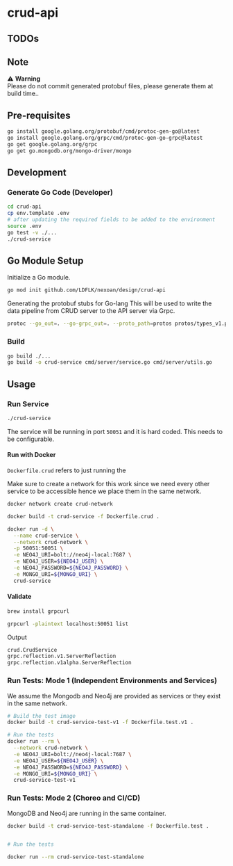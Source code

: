 # crud-api

## TODOs

## Note

⚠️ **Warning**  
Please do not commit generated protobuf files, please generate them at build time..

## Pre-requisites

```bash
go install google.golang.org/protobuf/cmd/protoc-gen-go@latest
go install google.golang.org/grpc/cmd/protoc-gen-go-grpc@latest
go get google.golang.org/grpc
go get go.mongodb.org/mongo-driver/mongo
```

## Development

### Generate Go Code (Developer)

```bash
cd crud-api
cp env.template .env
# after updating the required fields to be added to the environment
source .env
go test -v ./...
./crud-service
```

## Go Module Setup

Initialize a Go module. 

```bash
go mod init github.com/LDFLK/nexoan/design/crud-api
```

Generating the protobuf stubs for Go-lang
This will be used to write the data pipeline from CRUD server to the API server
via Grpc. 

```bash
protoc --go_out=. --go-grpc_out=. --proto_path=protos protos/types_v1.proto
```

### Build

```bash
go build ./...
go build -o crud-service cmd/server/service.go cmd/server/utils.go
```

## Usage

### Run Service

```bash
./crud-service
```

The service will be running in port `50051` and it is hard coded. This needs to be configurable. 

#### Run with Docker

`Dockerfile.crud` refers to just running the

Make sure to create a network for this work since we need every other service to be accessible hence
we place them in the same network. 

```bash
docker network create crud-network
```

```bash
docker build -t crud-service -f Dockerfile.crud .
```

```bash
docker run -d \
  --name crud-service \
  --network crud-network \
  -p 50051:50051 \
  -e NEO4J_URI=bolt://neo4j-local:7687 \
  -e NEO4J_USER=${NEO4J_USER} \
  -e NEO4J_PASSWORD=${NEO4J_PASSWORD} \
  -e MONGO_URI=${MONGO_URI} \
  crud-service
```

#### Validate 

```bash
brew install grpcurl
```

```bash
grpcurl -plaintext localhost:50051 list
```

Output

```bash
crud.CrudService
grpc.reflection.v1.ServerReflection
grpc.reflection.v1alpha.ServerReflection
```

### Run Tests: Mode 1 (Independent Environments and Services)

We assume the Mongodb and Neo4j are provided as services or they exist in the same network. 

```bash
# Build the test image
docker build -t crud-service-test-v1 -f Dockerfile.test.v1 .

# Run the tests
docker run --rm \
  --network crud-network \
  -e NEO4J_URI=bolt://neo4j-local:7687 \
  -e NEO4J_USER=${NEO4J_USER} \
  -e NEO4J_PASSWORD=${NEO4J_PASSWORD} \
  -e MONGO_URI=${MONGO_URI} \
  crud-service-test-v1
```

### Run Tests: Mode 2 (Choreo and CI/CD)

MongoDB and Neo4j are running in the same container. 

```bash
docker build -t crud-service-test-standalone -f Dockerfile.test .


# Run the tests

docker run --rm crud-service-test-standalone
```
